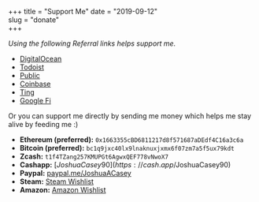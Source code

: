 +++
title = "Support Me"
date = "2019-09-12"  
slug = "donate"  
+++

_Using the following Referral links helps support me._  

- [DigitalOcean](https://m.do.co/c/1148933d9638)  
- [Todoist](https://todoist.com/r/joshua_mvcbsg)  
- [Public](https://share.public.com/joshuaacasey)  
- [Coinbase](https://www.coinbase.com/join/casey_ts)  
- [Ting](https://zn5ssqbjq181.ting.com/)  
- [Google Fi](https://g.co/fi/r/74K431)  


Or you can support me directly by sending me money which helps me stay alive by feeding me :)  

- **Ethereum (preferred):** `0x1663355cBD6811217d8f571687aDEdf4C16a3c6a`  
- **Bitcoin (preferred):** `bc1q9jxc40lx9lnaknuxjxmx6f07zm7a5f5ux79kdt`  
- **Zcash:** `t1f4TZang257KMUPGt6AgwxQEF778vNwoX7`  
- **Cashapp:** [$JoshuaCasey90](https://cash.app/$JoshuaCasey90)  
- **Paypal:** [paypal.me/JoshuaACasey](https://paypal.me/JoshuaACasey)  
- **Steam:** [Steam Wishlist](https://store.steampowered.com/wishlist/id/JoshuaACasey)  
- **Amazon:** [Amazon Wishlist](https://www.amazon.com/hz/wishlist/ls/3T6HSYB01WR7W)  